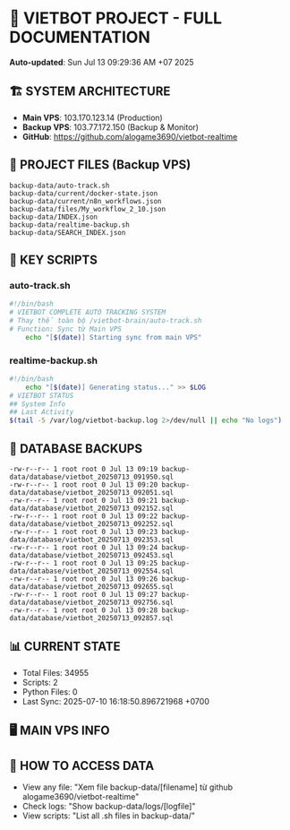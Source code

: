 # 🤖 VIETBOT PROJECT - FULL DOCUMENTATION
**Auto-updated**: Sun Jul 13 09:29:36 AM +07 2025

## 🏗️ SYSTEM ARCHITECTURE
- **Main VPS**: 103.170.123.14 (Production)
- **Backup VPS**: 103.77.172.150 (Backup & Monitor)
- **GitHub**: https://github.com/alogame3690/vietbot-realtime

## 📁 PROJECT FILES (Backup VPS)
```
backup-data/auto-track.sh
backup-data/current/docker-state.json
backup-data/current/n8n_workflows.json
backup-data/files/My_workflow_2_10.json
backup-data/INDEX.json
backup-data/realtime-backup.sh
backup-data/SEARCH_INDEX.json
```

## 🔧 KEY SCRIPTS
### auto-track.sh
```bash
#!/bin/bash
# VIETBOT COMPLETE AUTO TRACKING SYSTEM
# Thay thế toàn bộ /vietbot-brain/auto-track.sh
# Function: Sync từ Main VPS
    echo "[$(date)] Starting sync from main VPS"
```
### realtime-backup.sh
```bash
#!/bin/bash
    echo "[$(date)] Generating status..." >> $LOG
# VIETBOT STATUS
## System Info
## Last Activity
$(tail -5 /var/log/vietbot-backup.log 2>/dev/null || echo "No logs")
```

## 💾 DATABASE BACKUPS
```
-rw-r--r-- 1 root root 0 Jul 13 09:19 backup-data/database/vietbot_20250713_091950.sql
-rw-r--r-- 1 root root 0 Jul 13 09:20 backup-data/database/vietbot_20250713_092051.sql
-rw-r--r-- 1 root root 0 Jul 13 09:21 backup-data/database/vietbot_20250713_092152.sql
-rw-r--r-- 1 root root 0 Jul 13 09:22 backup-data/database/vietbot_20250713_092252.sql
-rw-r--r-- 1 root root 0 Jul 13 09:23 backup-data/database/vietbot_20250713_092353.sql
-rw-r--r-- 1 root root 0 Jul 13 09:24 backup-data/database/vietbot_20250713_092453.sql
-rw-r--r-- 1 root root 0 Jul 13 09:25 backup-data/database/vietbot_20250713_092554.sql
-rw-r--r-- 1 root root 0 Jul 13 09:26 backup-data/database/vietbot_20250713_092655.sql
-rw-r--r-- 1 root root 0 Jul 13 09:27 backup-data/database/vietbot_20250713_092756.sql
-rw-r--r-- 1 root root 0 Jul 13 09:28 backup-data/database/vietbot_20250713_092857.sql
```

## 📊 CURRENT STATE
- Total Files: 34955
- Scripts: 2
- Python Files: 0
- Last Sync: 2025-07-10 16:18:50.896721968 +0700

## 🖥️ MAIN VPS INFO


## 🚨 HOW TO ACCESS DATA
- View any file: "Xem file backup-data/[filename] từ github alogame3690/vietbot-realtime"
- Check logs: "Show backup-data/logs/[logfile]"
- View scripts: "List all .sh files in backup-data/"
